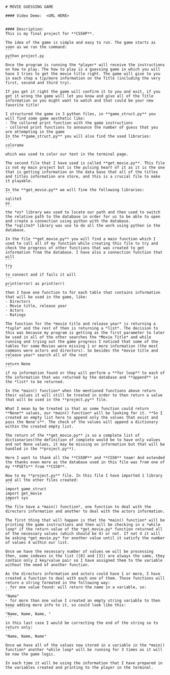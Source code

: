    # MOVIE GUESSING GAME

    #### Video Demo:  <URL HERE>


    #### Description:
    This is my final project for **CS50P**.

    The idea of the game is simple and easy to run. The game starts as soon as we run the command:
    ```
    python project.py
    ```
    Once the program is running the *player* will receive the instructions on how to play. The how to play is a guessing game in which you will have 3 tries to get the movie title right. The game will give to you in each step a tip/more information on the Title (including the very first, second and third try).

    If you get it right the game will confirm it to you and exit, if you get it wrong the game will let you know and give all of the Title information so you might want to watch and that could be your new favorite title!

    I structured the game in 3 python files, in **game_struct.py** you will find some game aesthetic like:
    - The collored print function with the game instructions
    - collored print functions to announce the number of guess that you are attempting in the game
    In the **game_struct.py** you will also find the used libraries:
    ```
    colorama
    ```
    which was used to color our text in the terminal page.

    The second file that I have used is called **get_movie.py**. This file is not my main project but is the pulsing heart of it as it is the one that is getting information on the data base that all of the titles and titles information are store, and this is a crucial file to make it playable.

    In the **get_movie.py** we will fine the following libraries:
    ```
    sqlite3
    os
    ```
    the *os* library was used to locate our path and then used to switch the relative path to the database in order for us to be able to open and create a connection using python with the database.
    The *sqlite3* library was use to do all the work using python in the database.

    In the file **get_movie.py** you will find a main function which I used to call all of my function while creating this file to try and check the progress of other functions that was created to get information from the database. I have also a connection function that will
    ```
    try
    ```
    to connect and if fails it will
    ```
    print(error) as print(err)
    ```
    then I have one function to for each table that contains information that will be used in the game, like:
    - Directors
    - Movie title, release year
    - Actors
    - Ratings

    The function for the *movie title and release year* is returning a *tuple* and the rest of then is returning a *list*. The decision to this was because my program is getting as the first parameter to later be used in all of the other searches the *Movie Title* and while running and trying out the game progress I noticed that some of the tables for some Movies were missing 1 or more information (the most commons were actors and directors). So besides the *movie title and release year* search all of the rest
    ```
    return None
    ```
    if no information found or they will perform a **for loop** to each of the information that was returned by the database and **append** in the *list* to be returned.

    In the *main() function* when the mentioned functions above return their values it will still be treated in order to then return a value that will be used in the **project.py** file.

    What I mean by be treated is that as some function could return **None** values, our *main() function* will be looking for it. **So I created an empty list here to append only the values that exist and pass the None's**. The check of the values will append a dictionary within the created empty list.

    The return of the **get_movie.py** is so a complete list of dictionaries(the definition of complete would be to have only values and not None values, it may be missing on information but that will be handled in the **project.py**).

    Here I want to thank all the **CS50P** and **CS50** team! And extended the thanks even more as the database used in this file was from one of my **PSETs** from **CS50**.

    Now to my **project.py** file. In this file I have imported 1 library and all the other files created:
    ```
    import game_struct
    import get_movie
    import sys
    ```
    The file have a *main() function*, one function to deal with the directors information and another to deal with the actors information.

    The first thing that will happen is that the *main() function* will be printing the game instructions and then will be checking in a *while loop* if the return value of the *get_movie.py* function returned all of the necessary values (which should be 4) or not. If not 4 it will be asking *get_movie.py* for another value until it satisfy the number of values 4 within our list.

    Once we have the necessary number of values we will be processing then, some indexes in the list ([0] and [3]) are always the same, they contain only 2 key/value pair so I have assigned them to the variable without the need of another function.

    As the directors information and actors could have 1 or more, I have created a function to deal with each one of them. Those functions will return a string formated in the following way:
    - for one value found: will return the name in a variable, so:
    ```
    "Name"
    - for more than one value I created an empty string variable to then keep adding more info to it, so could look like this:
    ```
    "Name, Name, Name, "
    ```
    in this last case I would be correcting the end of the string so to return only:
    ```
    "Name, Name, Name"

    Once we have all of the values now stored in a variable in the *main() function* another *while loop* will be running for 3 times as it will be now the game logic.

    In each time it will be using the information that I have prepared in the variables created and printing to the player in the terminal.
